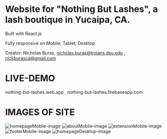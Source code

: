 # Website for "Nothing But Lashes", a lash boutique in Yucaipa, CA.

Built with React.js

Fully responsive on Mobile, Tablet, Desktop

Creator: Nicholas Buras, nicholas.buras@trojans.dsu.edu , nickburasca@gmail.com

# LIVE-DEMO

nothing-but-lashes.web.app , nothing-but-lashes.firebaseapp.com

# IMAGES OF SITE

![homepageMobile-image](https://github.com/dunk-boyz-12/Nothing-But-Lashes-Site/blob/master/public/homepage-mobile.png)
![aboutMobile-image](https://github.com/dunk-boyz-12/Nothing-But-Lashes-Site/blob/master/public/about-mobile.png)
![extensionMobile-image](https://github.com/dunk-boyz-12/Nothing-But-Lashes-Site/blob/master/public/extension-mobile.png)
![footerMobile-image](https://github.com/dunk-boyz-12/Nothing-But-Lashes-Site/blob/master/public/footer-mobile.png)
![homepageDesktop-image](https://github.com/dunk-boyz-12/Nothing-But-Lashes-Site/blob/master/public/homepage-desktop.png)
